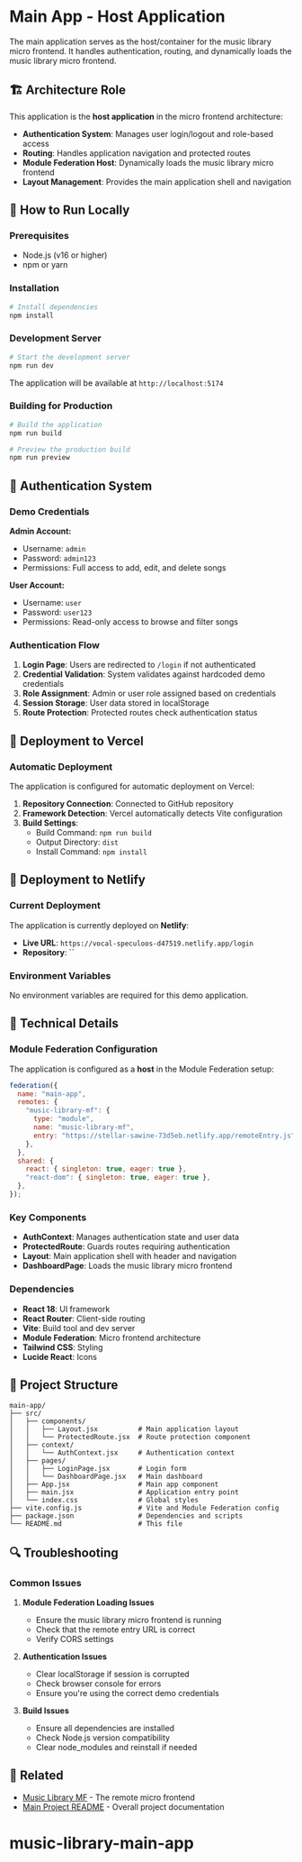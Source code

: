 # Main App - Host Application

The main application serves as the host/container for the music library micro frontend. It handles authentication, routing, and dynamically loads the music library micro frontend.

## 🏗️ Architecture Role

This application is the **host application** in the micro frontend architecture:

- **Authentication System**: Manages user login/logout and role-based access
- **Routing**: Handles application navigation and protected routes
- **Module Federation Host**: Dynamically loads the music library micro frontend
- **Layout Management**: Provides the main application shell and navigation

## 🚀 How to Run Locally

### Prerequisites

- Node.js (v16 or higher)
- npm or yarn

### Installation

```bash
# Install dependencies
npm install
```

### Development Server

```bash
# Start the development server
npm run dev
```

The application will be available at `http://localhost:5174`

### Building for Production

```bash
# Build the application
npm run build

# Preview the production build
npm run preview
```

## 🔐 Authentication System

### Demo Credentials

**Admin Account:**

- Username: `admin`
- Password: `admin123`
- Permissions: Full access to add, edit, and delete songs

**User Account:**

- Username: `user`
- Password: `user123`
- Permissions: Read-only access to browse and filter songs

### Authentication Flow

1. **Login Page**: Users are redirected to `/login` if not authenticated
2. **Credential Validation**: System validates against hardcoded demo credentials
3. **Role Assignment**: Admin or user role assigned based on credentials
4. **Session Storage**: User data stored in localStorage
5. **Route Protection**: Protected routes check authentication status

## 🚀 Deployment to Vercel

### Automatic Deployment

The application is configured for automatic deployment on Vercel:

1. **Repository Connection**: Connected to GitHub repository
2. **Framework Detection**: Vercel automatically detects Vite configuration
3. **Build Settings**:
   - Build Command: `npm run build`
   - Output Directory: `dist`
   - Install Command: `npm install`

## 🚀 Deployment to Netlify

### Current Deployment

The application is currently deployed on **Netlify**:

- **Live URL**: `https://vocal-speculoos-d47519.netlify.app/login`
- **Repository**: ``

### Environment Variables

No environment variables are required for this demo application.

## 🔧 Technical Details

### Module Federation Configuration

The application is configured as a **host** in the Module Federation setup:

```javascript
federation({
  name: "main-app",
  remotes: {
    "music-library-mf": {
      type: "module",
      name: "music-library-mf",
      entry: "https://stellar-sawine-73d5eb.netlify.app/remoteEntry.js",
    },
  },
  shared: {
    react: { singleton: true, eager: true },
    "react-dom": { singleton: true, eager: true },
  },
});
```

### Key Components

- **AuthContext**: Manages authentication state and user data
- **ProtectedRoute**: Guards routes requiring authentication
- **Layout**: Main application shell with header and navigation
- **DashboardPage**: Loads the music library micro frontend

### Dependencies

- **React 18**: UI framework
- **React Router**: Client-side routing
- **Vite**: Build tool and dev server
- **Module Federation**: Micro frontend architecture
- **Tailwind CSS**: Styling
- **Lucide React**: Icons

## 📁 Project Structure

```
main-app/
├── src/
│   ├── components/
│   │   ├── Layout.jsx          # Main application layout
│   │   └── ProtectedRoute.jsx  # Route protection component
│   ├── context/
│   │   └── AuthContext.jsx     # Authentication context
│   ├── pages/
│   │   ├── LoginPage.jsx       # Login form
│   │   └── DashboardPage.jsx   # Main dashboard
│   ├── App.jsx                 # Main app component
│   ├── main.jsx                # Application entry point
│   └── index.css               # Global styles
├── vite.config.js              # Vite and Module Federation config
├── package.json                # Dependencies and scripts
└── README.md                   # This file
```

## 🔍 Troubleshooting

### Common Issues

1. **Module Federation Loading Issues**

   - Ensure the music library micro frontend is running
   - Check that the remote entry URL is correct
   - Verify CORS settings

2. **Authentication Issues**

   - Clear localStorage if session is corrupted
   - Check browser console for errors
   - Ensure you're using the correct demo credentials

3. **Build Issues**
   - Ensure all dependencies are installed
   - Check Node.js version compatibility
   - Clear node_modules and reinstall if needed

## 🔗 Related

- [Music Library MF](./../music-library-mf/README.md) - The remote micro frontend
- [Main Project README](./../README.md) - Overall project documentation
# music-library-main-app
